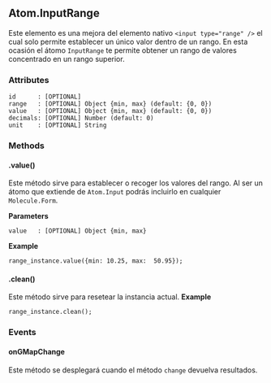 ## Atom.InputRange
Este elemento es una mejora del elemento nativo `<input type="range" />` el cual solo permite establecer un único valor dentro de un rango. En esta ocasión el átomo `InputRange` te permite obtener un rango de valores concentrado en un rango superior.

### Attributes
```
id      : [OPTIONAL]
range   : [OPTIONAL] Object {min, max} (default: {0, 0})
value   : [OPTIONAL] Object {min, max} (default: {0, 0})
decimals: [OPTIONAL] Number (default: 0)
unit    : [OPTIONAL] String
```

### Methods
#### .value()
Este método sirve para establecer o recoger los valores del rango. Al ser un átomo que extiende de `Atom.Input` podrás incluirlo en cualquier `Molecule.Form`.

**Parameters**

```
value   : [OPTIONAL] Object {min, max}
```
**Example**

```
range_instance.value({min: 10.25, max:  50.95});
```

#### .clean()
Este método sirve para resetear la instancia actual.
**Example**

```
range_instance.clean();
```

### Events

#### onGMapChange
Este método se desplegará cuando el método `change` devuelva resultados.
